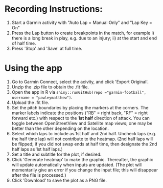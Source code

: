 # Recording Instructions:

1. Start a Garmin activity with "Auto Lap = Manual Only" and "Lap Key = On"
2. Press the Lap button to create breakpoints in the match, for example
   i) there is a long break in play, e.g. due to an injury;
   ii) at the start and end of half time.
3. Press 'Stop' and 'Save' at full time.

# Using the app

1. Go to Garmin Connect, select the acivity, and click 'Export Original'.
2. Unzip the .zip file to obtain the .fit file.
3. Open the app in R via `shiny::runGitHub(repo ="garmin-football", username = "pawleymatthew")`.
4. Upload the .fit file.
5. Set the pitch boundaries by placing the markers at the corners. The marker labels indicate the positions ("RB" = right back, "RF" = right forward etc.) with respect to the **1st half** direction of attack. You can toggle between OpenStreetView and Satellite map views; one may be better than the other depending on the location. 
6. Select which laps to include as 1st half and 2nd half. Uncheck laps (e.g. the half time lap) will not contribute to the heatmap. (2nd half laps will be flipped; if you did not swap ends at half time, then designate the 2nd half laps as 1st half laps.)
7. Set a title and subtitle for the plot, if desired.
8. Click 'Generate heatmap' to make the graphic. Thereafter, the graphic will update automatically when inputs are updated. (The plot will momentarily give an error if you change the input file; this will disappear after the file is processed.)
9. Click 'Download' to save the plot as a PNG file. 
